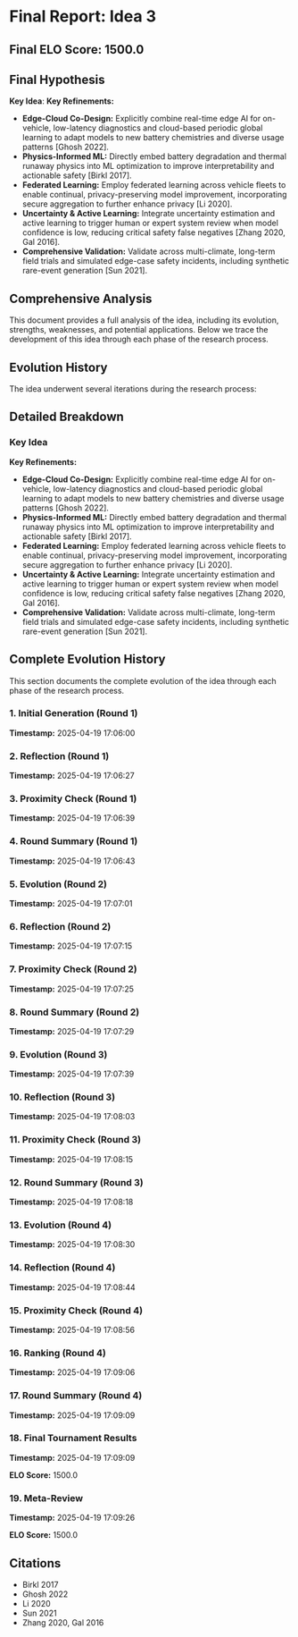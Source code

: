 # Final Report: Idea 3

## Final ELO Score: 1500.0

## Final Hypothesis

**Key Idea**: **Key Refinements:**
- **Edge-Cloud Co-Design:** Explicitly combine real-time edge AI for on-vehicle, low-latency diagnostics and cloud-based periodic global learning to adapt models to new battery chemistries and diverse usage patterns [Ghosh 2022].
- **Physics-Informed ML:** Directly embed battery degradation and thermal runaway physics into ML optimization to improve interpretability and actionable safety [Birkl 2017].
- **Federated Learning:** Employ federated learning across vehicle fleets to enable continual, privacy-preserving model improvement, incorporating secure aggregation to further enhance privacy [Li 2020].
- **Uncertainty & Active Learning:** Integrate uncertainty estimation and active learning to trigger human or expert system review when model confidence is low, reducing critical safety false negatives [Zhang 2020, Gal 2016].
- **Comprehensive Validation:** Validate across multi-climate, long-term field trials and simulated edge-case safety incidents, including synthetic rare-event generation [Sun 2021].

## Comprehensive Analysis

This document provides a full analysis of the idea, including its evolution, strengths, weaknesses, and potential applications. Below we trace the development of this idea through each phase of the research process.

## Evolution History

The idea underwent several iterations during the research process:

## Detailed Breakdown

### Key Idea

**Key Refinements:**
- **Edge-Cloud Co-Design:** Explicitly combine real-time edge AI for on-vehicle, low-latency diagnostics and cloud-based periodic global learning to adapt models to new battery chemistries and diverse usage patterns [Ghosh 2022].
- **Physics-Informed ML:** Directly embed battery degradation and thermal runaway physics into ML optimization to improve interpretability and actionable safety [Birkl 2017].
- **Federated Learning:** Employ federated learning across vehicle fleets to enable continual, privacy-preserving model improvement, incorporating secure aggregation to further enhance privacy [Li 2020].
- **Uncertainty & Active Learning:** Integrate uncertainty estimation and active learning to trigger human or expert system review when model confidence is low, reducing critical safety false negatives [Zhang 2020, Gal 2016].
- **Comprehensive Validation:** Validate across multi-climate, long-term field trials and simulated edge-case safety incidents, including synthetic rare-event generation [Sun 2021].

## Complete Evolution History

This section documents the complete evolution of the idea through each phase of the research process.

### 1. Initial Generation (Round 1)
**Timestamp:** 2025-04-19 17:06:00



### 2. Reflection (Round 1)
**Timestamp:** 2025-04-19 17:06:27



### 3. Proximity Check (Round 1)
**Timestamp:** 2025-04-19 17:06:39



### 4. Round Summary (Round 1)
**Timestamp:** 2025-04-19 17:06:43



### 5. Evolution (Round 2)
**Timestamp:** 2025-04-19 17:07:01



### 6. Reflection (Round 2)
**Timestamp:** 2025-04-19 17:07:15



### 7. Proximity Check (Round 2)
**Timestamp:** 2025-04-19 17:07:25



### 8. Round Summary (Round 2)
**Timestamp:** 2025-04-19 17:07:29



### 9. Evolution (Round 3)
**Timestamp:** 2025-04-19 17:07:39



### 10. Reflection (Round 3)
**Timestamp:** 2025-04-19 17:08:03



### 11. Proximity Check (Round 3)
**Timestamp:** 2025-04-19 17:08:15



### 12. Round Summary (Round 3)
**Timestamp:** 2025-04-19 17:08:18



### 13. Evolution (Round 4)
**Timestamp:** 2025-04-19 17:08:30



### 14. Reflection (Round 4)
**Timestamp:** 2025-04-19 17:08:44



### 15. Proximity Check (Round 4)
**Timestamp:** 2025-04-19 17:08:56



### 16. Ranking (Round 4)
**Timestamp:** 2025-04-19 17:09:06



### 17. Round Summary (Round 4)
**Timestamp:** 2025-04-19 17:09:09



### 18. Final Tournament Results
**Timestamp:** 2025-04-19 17:09:09

**ELO Score:** 1500.0



### 19. Meta-Review
**Timestamp:** 2025-04-19 17:09:26

**ELO Score:** 1500.0



## Citations

- Birkl 2017
- Ghosh 2022
- Li 2020
- Sun 2021
- Zhang 2020, Gal 2016
